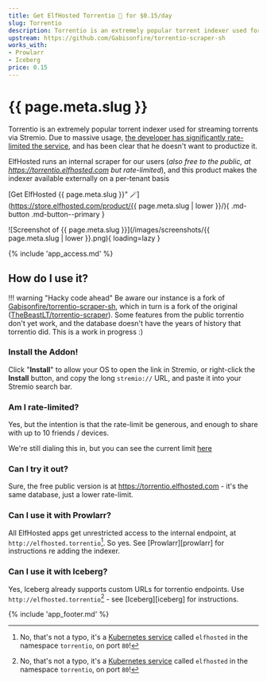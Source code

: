 ```yaml
---
title: Get ElfHosted Torrentio 🧝 for $0.15/day
slug: Torrentio
description: Torrentio is an extremely popular torrent indexer used for streaming torrents via Stremio. Due to massive usage, the developer has significantly rate-limited the service, and has been clear that he doesn't want to productize it. ElfHosted runs an internal scraper for our users (rate-limited externally), and this product makes the indexer available externally on a per-tenant basis
upstream: https://github.com/Gabisonfire/torrentio-scraper-sh
works_with:
- Prowlarr
- Iceberg
price: 0.15
---
```


# {{ page.meta.slug }}

Torrentio is an extremely popular torrent indexer used for streaming torrents via Stremio. Due to massive usage, [the developer has significantly rate-limited the service](https://github.com/TheBeastLT/torrentio-scraper/issues/199#issuecomment-1913347357), and has been clear that he doesn't want to productize it.

ElfHosted runs an internal scraper for our users (*also free to the public, at https://torrentio.elfhosted.com but rate-limited*), and this product makes the indexer available externally on a per-tenant basis

[Get ElfHosted {{ page.meta.slug }}" :magic_wand:](https://store.elfhosted.com/product/{{ page.meta.slug | lower }}/){ .md-button .md-button--primary }

![Screenshot of {{ page.meta.slug }}](/images/screenshots/{{ page.meta.slug | lower }}.png){ loading=lazy }

{% include 'app_access.md' %}

## How do I use it?

!!! warning "Hacky code ahead"
    Be aware our instance is a fork of [Gabisonfire/torrentio-scraper-sh](https://github.com/Gabisonfire/torrentio-scraper-sh/tree/master), which in turn is a fork of the original ([TheBeastLT/torrentio-scraper](https://github.com/Gabisonfire/torrentio-scraper-sh/tree/master)). Some features from the public torrentio don't yet work, and the database doesn't have the years of history that torrentio did. This is a work in progress :)

### Install the Addon!

Click "**Install**" to allow your OS to open the link in Stremio, or right-click the **Install** button, and copy the long `stremio://` URL, and paste it into your Stremio search bar.

### Am I rate-limited?

Yes, but the intention is that the rate-limit be generous, and enough to share with up to 10 friends / devices.

We're still dialing this in, but you can see the current limit [here](https://github.com/geek-cookbook/elf-charts/blob/main/charts/other/myprecious/templates/middleware/middleware-torrentio-rate-limit.yaml)

### Can I try it out?

Sure, the free public version is at https://torrentio.elfhosted.com - it's the same database, just a lower rate-limit.

### Can I use it with Prowlarr?

All ElfHosted apps get unrestricted access to the internal endpoint, at `http://elfhosted.torrentio`[^1]. So yes. See [Prowlarr][prowlarr] for instructions re adding the indexer.

### Can I use it with Iceberg?

Yes, Iceberg already supports custom URLs for torrentio endpoints. Use `http://elfhosted.torrentio`[^1] - see [Iceberg][iceberg] for instructions.

{% include 'app_footer.md' %}

[^1]: No, that's not a typo, it's a [Kubernetes service](https://github.com/funkypenguin/elf-infra/blob/ci/torrentio/service-elfhosted.yaml) called `elfhosted` in the namespace `torrentio`, on port `80`!